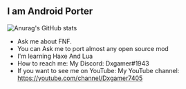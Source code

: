 ## I am Android Porter

![Anurag's GitHub stats](https://github-readme-stats.vercel.app/api?username=jigsaw-4277821&show_icons=true&theme=minimal)

- Ask me about FNF.
- You can Ask me to port almost any open source mod
- I'm learning Haxe And Lua
- How to reach me: My Discord: Dxgamer#1943
- If you want to see me on YouTube: My YouTube channel: https://youtube.com/channel/Dxgamer7405
